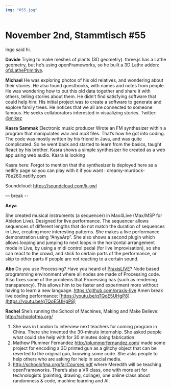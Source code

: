 ```yaml
---
img: "055.jpg"
---
```


# **November 2nd, Stammtisch #55**

Ingo said hi.

**Davide**
Trying to make meshes of plants (3D geometry). three.js has a Lathe geometry, but he’s using openFrameworks, so he built a 3D Lathe addon: [ofxLathePrimitive](https://github.com/edap/ofxLathePrimitive).

**Michael**
He was exploring photos of his old relatives, and wondering about their stories. He also found guestbooks, with names and notes from people. He was wondering how to put this old data together and share it with others, telling stories about them. He didn’t find satisfying software that could help him.
His initial project was to create a software to generate and explore family trees. He notices that we all are connected to someone famous. He seeks collaborators interested in visualizing stories.
Twitter: [@mikez](https://twitter.com/mikez) 

**Kasra** **Sammak**
Electronic music producer
Wrote an FM synthesizer within a program that manipulates wav and mp3 files. That’s how he got into coding. The code was mostly written by his friend in Java, and was quite complicated.
So he went back and started to learn from the basics, taught React by his brother.
Kasra shows a simple synthesizer he created as a web app using web audio.
Kasra is looking 

Kasra here: Forgot to mention that the synthesizer is deployed here as a netlify page so you can play with it if you want :
dreamy-murdock-78e260.netlify.com

Soundcloud: https://soundcloud.com/k-owl


— break --

**Anya**

She created musical instruments (a sequencer) in Max4Live (Max/MSP for Ableton Live). Designed for live performance. The sequencer allows sequences of different lengths that do not match the duration of sequences in Live, creating more interesting patterns.
She makes a live performance demonstration using “AnyaArp”. She also shows a second plugin which allows looping and jumping to next loops in the horizontal arrangement mode in Live, by using a midi control pedal (for live improvisation), so she can react to the crowd, and stick to certain parts of the performance, or skip to other parts if people are not reacting to a certain sound.

**Abe**
Do you use Processing? Have you heard of [PraxisLIVE](https://www.praxislive.org/)?
Node based programming environment where all nodes are made of Processing code.
Also fixes some of the problems that Processing has (such as rendering transparency).
This allows him to be faster and experiment more without having to learn a new language.
https://github.com/praxis-live
Amen break live coding performance: [https://youtu.be/qTQoE5UHgP8](https://youtu.be/qTQoE5UHgP8)

**Rachel**
She’s running the School of Machines, Making and Make Believe: http://schoolofma.org/

1. She was in London to interview next teachers for coming program in China. There she invented the 30-minute internship. She asked people what could she help with for 30 minutes doing fabrication.
2. Mathew Plummer Fernandez http://plummerfernandez.com/ made some project for encoding a 3D printed gun as a glitchy object that can be reverted to the original gun, knowing some code. She asks people to help others who are asking for help in social media.
3. http://schoolofma.org/fallCourses.pdf where Meredith will be teaching openFrameworks. There’s also a VR class, one with more art for technologists (painting, drawing, collage), one online class about randomness & code, machine learning and AI.

